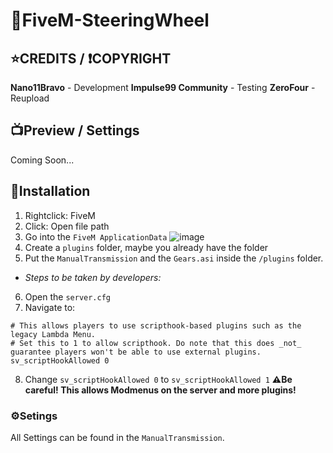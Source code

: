 # 🔧FiveM-SteeringWheel

## ⭐CREDITS / ❗COPYRIGHT
**Nano11Bravo** - Development
**Impulse99 Community** - Testing
**ZeroFour** - Reupload


## 📺Preview / Settings
Coming Soon...

## 📗Installation
1. Rightclick:  FiveM
2. Click: Open file path
3. Go into the `FiveM ApplicationData`
![image](https://user-images.githubusercontent.com/60815764/153277781-cddad2fe-1c06-4628-a6b1-9b9534087934.png)
4. Create a `plugins` folder, maybe you already have the folder
5. Put the `ManualTransmission` and the `Gears.asi` inside the `/plugins` folder.
- _Steps to be taken by developers:_
6. Open the `server.cfg`
7. Navigate to:
```
# This allows players to use scripthook-based plugins such as the legacy Lambda Menu.
# Set this to 1 to allow scripthook. Do note that this does _not_ guarantee players won't be able to use external plugins.
sv_scriptHookAllowed 0
````
8. Change
```sv_scriptHookAllowed 0``` to ```sv_scriptHookAllowed 1```
**⚠️Be careful! This allows Modmenus on the server and more plugins!**

### ⚙️Setings
All Settings can be found in the `ManualTransmission`.
